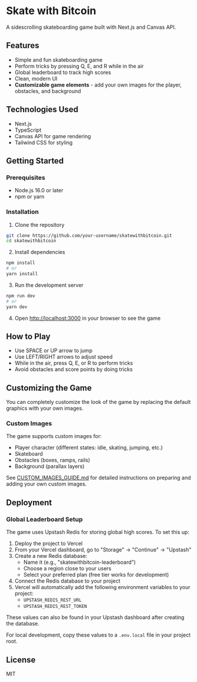 # Skate with Bitcoin

A sidescrolling skateboarding game built with Next.js and Canvas API.

## Features

- Simple and fun skateboarding game
- Perform tricks by pressing Q, E, and R while in the air
- Global leaderboard to track high scores
- Clean, modern UI
- **Customizable game elements** - add your own images for the player, obstacles, and background

## Technologies Used

- Next.js
- TypeScript
- Canvas API for game rendering
- Tailwind CSS for styling

## Getting Started

### Prerequisites

- Node.js 16.0 or later
- npm or yarn

### Installation

1. Clone the repository
```bash
git clone https://github.com/your-username/skatewithbitcoin.git
cd skatewithbitcoin
```

2. Install dependencies
```bash
npm install
# or
yarn install
```

3. Run the development server
```bash
npm run dev
# or
yarn dev
```

4. Open [http://localhost:3000](http://localhost:3000) in your browser to see the game

## How to Play

- Use SPACE or UP arrow to jump
- Use LEFT/RIGHT arrows to adjust speed
- While in the air, press Q, E, or R to perform tricks
- Avoid obstacles and score points by doing tricks

## Customizing the Game

You can completely customize the look of the game by replacing the default graphics with your own images.

### Custom Images

The game supports custom images for:
- Player character (different states: idle, skating, jumping, etc.)
- Skateboard
- Obstacles (boxes, ramps, rails)
- Background (parallax layers)

See [CUSTOM_IMAGES_GUIDE.md](CUSTOM_IMAGES_GUIDE.md) for detailed instructions on preparing and adding your own custom images.

## Deployment

### Global Leaderboard Setup

The game uses Upstash Redis for storing global high scores. To set this up:

1. Deploy the project to Vercel
2. From your Vercel dashboard, go to "Storage" → "Continue" → "Upstash"
3. Create a new Redis database:
   - Name it (e.g., "skatewithbitcoin-leaderboard")
   - Choose a region close to your users
   - Select your preferred plan (free tier works for development)
4. Connect the Redis database to your project
5. Vercel will automatically add the following environment variables to your project:
   - `UPSTASH_REDIS_REST_URL`
   - `UPSTASH_REDIS_REST_TOKEN`

These values can also be found in your Upstash dashboard after creating the database.

For local development, copy these values to a `.env.local` file in your project root.

## License

MIT 